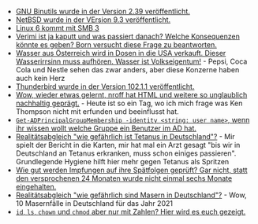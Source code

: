 * [GNU Binutils wurde in der Version 2.39 veröffentlicht.](https://www.phoronix.com/news/GNU-Binutils-2.39-Released)
* [NetBSD wurde in der VErsion 9.3 veröffentlicht.](https://www.phoronix.com/news/NetBSD-9.3-Released)
* [Linux 6 kommt mit SMB 3](https://www.phoronix.com/news/Linux-6.0-SM3-Client-Perf-MC)
* [Verimi ist ja kaputt und was passiert danach? Welche Konsequenzen könnte es geben? Born versucht diese Frage zu beantworten.](https://www.borncity.com/blog/2022/08/07/verimi-fiasko-dem-id-dienst-droht-wohl-mchtig-rger/)
* [Wasser aus Österreich wird in Dosen in die USA verkauft. Dieser Wasserirrsinn muss aufhören. Wasser ist Volkseigentum!](https://netzfrauen.org/2022/08/06/water-10/) - Pepsi, Coca Cola und Nestle sehen das zwar anders, aber diese Konzerne haben auch kein Herz
* [Thunderbird wurde in der Version 102.1.1 veröffentlicht.](https://www.borncity.com/blog/2022/08/06/thunderbird-102-1-1/)
* [Wow, wieder etwas gelernt, nroff hat HTML und weitere so unglaublich nachhaltig geprägt.](https://opensource.com/article/22/8/old-school-technical-writing-groff) - Heute ist so ein Tag, wo ich mich frage was Ken Thompson nicht mit erfunden und beeinflusst hat.
* [`Get-ADPrincipalGroupMembership -identity <string: user name>`, wenn ihr wissen wollt welche Gruppe ein Benutzer im AD hat.](https://4sysops.com/archives/get-ad-user-group-membership-with-get-adprincipalgroupmembership/)
* [Realitätsabgleich "wie gefährlich ist Tetanus in Deutschland"?](https://impfentscheidung.online/trotz-vieler-ungeimpfter-wenige-tetanus-faelle-bei-jungen-menschen/) - Mir spielt der Bericht in die Karten, mir hat mal ein Arzt gesagt "bis wir in Deutschland an Tetanus erkranken, muss schon einiges passieren". Grundlegende Hygiene hilft hier mehr gegen Tetanus als Spritzen
* [Wie gut werden Impfungen auf ihre Spätfolgen geprüft? Gar nicht, statt den versprochenen 24 Monaten wurde nicht einmal sechs Monate eingehalten.](https://impfentscheidung.online/covid-19-impfstoff-zulassungsstudie-wertlos-gemacht/)
* [Realitätsabgleich "wie gefährlich sind Masern in Deutschland"?](https://impfentscheidung.online/masern-2021/) - Wow, 10 Masernfälle in Deutschland für das Jahr 2021
* [`id`, `ls`, `chown` und `chmod` aber nur mit Zahlen? Hier wird es euch gezeigt.](https://opensource.com/article/22/8/fix-file-permission-errors-linux)

